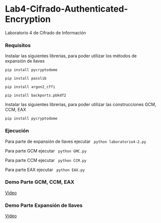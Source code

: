 # Lab4-Cifrado-Authenticated-Encryption
Laboratorio 4 de Cifrado de Información

### Requisitos
Instalar las siguientes librerias, para poder utilizar los métodos de expansión de llaves

```pip install pycryptodome```

```pip install passlib```

```pip install argon2_cffi```

```pip install backports.pbkdf2```


Instalar las siguientes librerias, para poder utilizar las construcciones GCM, CCM, EAX

```pip install pycryptodome```

### Ejecución
Para parte de expansión de llaves ejecutar ``` python laboratorio4-2.py```

Para parte GCM ejecutar ``` python GMC.py```

Para parte CCM ejecutar ``` python CCM.py```

Para parte EAX ejecutar ``` python EAX.py```


### Demo Parte GCM, CCM, EAX
[Video](https://youtu.be/MB8CqumPW6M)

### Demo Parte Expansión de llaves
[Video](https://youtu.be/U1D9KTvFm0s)
